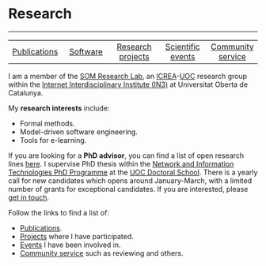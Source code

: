 # Research

---
<table width="100%" style="border-top:1px solid #aaa">
  <tr style="text-align:center;">
    <td width="20%" style="text-align:center;"> <a href="https://robertclariso.github.io/html/en/publications">Publications</a> </td>
    <td width="20%" style="text-align:center;"> <a href="https://robertclariso.github.io/html/en/software">Software</a> </td>
    <td width="20%" style="text-align:center;"> <a href="https://robertclariso.github.io/html/en/projects">Research projects</a> </td>
    <td width="20%" style="text-align:center;"> <a href="https://robertclariso.github.io/html/en/events">Scientific events</a> </td>
    <td width="20%" style="text-align:center;"> <a href="https://robertclariso.github.io/html/en/service">Community service</a> </td>
  </tr> 
</table>

I am a member of the [SOM Research Lab](https://som-research.uoc.edu), an [ICREA](https://www.icrea.cat)-[UOC](https://www.uoc.edu) research group within the [Internet Interdisciplinary Institute (IN3)](https://in3.uoc.edu) at Universitat Oberta de Catalunya.

My **research interests** include:
- Formal methods.
- Model-driven software engineering.
- Tools for e-learning.

If you are looking for a **PhD advisor**, you can find a list of open research lines [here](https://www.uoc.edu/portal/en/escola-doctorat/linies-recerca/linies-nit/software-engineering/index.html). I supervise PhD thesis within the [Network and Information Technologies PhD Programme](http://studies.uoc.edu/web/estudia/en/doctoral-programmes/technologies-information-networks/presentation) at the [UOC Doctoral School](https://www.uoc.edu/portal/en/escola-doctorat/index.html). There is a yearly call for new candidates which opens around January-March, with a limited number of grants for exceptional candidates. If you are interested, please [get in touch](https://robertclariso.github.io).  

Follow the links to find a list of:
- [Publications](https://robertclariso.github.io/html/en/publications).
- [Projects](https://robertclariso.github.io/html/en/projects) where I have participated.
- [Events](https://robertclariso.github.io/html/en/events) I have been involved in.
- [Community service](https://robertclariso.github.io/html/en/service) such as reviewing and others.


